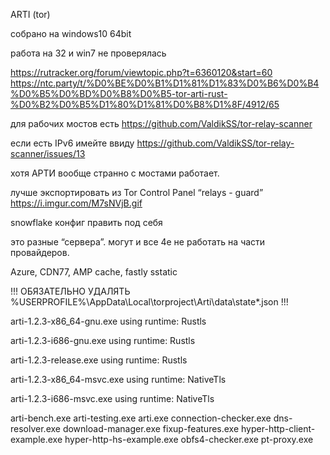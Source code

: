 ARTI (tor)

собрано на windows10 64bit

работа на 32 и win7 не проверялась

https://rutracker.org/forum/viewtopic.php?t=6360120&start=60
https://ntc.party/t/%D0%BE%D0%B1%D1%81%D1%83%D0%B6%D0%B4%D0%B5%D0%BD%D0%B8%D0%B5-tor-arti-rust-%D0%B2%D0%B5%D1%80%D1%81%D0%B8%D1%8F/4912/65

для рабочих мостов есть https://github.com/ValdikSS/tor-relay-scanner

если есть IPv6 имейте ввиду https://github.com/ValdikSS/tor-relay-scanner/issues/13

хотя АРТИ вообще странно с мостами работает.

лучше экспортировать из Tor Control Panel “relays - guard” https://i.imgur.com/M7sNVjB.gif

snowflake конфиг править под себя

это разные “сервера”. могут и все 4е не работать на части провайдеров.

Azure, CDN77, AMP cache, fastly sstatic

!!! ОБЯЗАТЕЛЬНО УДАЛЯТЬ %USERPROFILE%\AppData\Local\torproject\Arti\data\state*.json !!!

arti-1.2.3-x86_64-gnu.exe using runtime: Rustls

arti-1.2.3-i686-gnu.exe using runtime: Rustls

arti-1.2.3-release.exe using runtime: Rustls

arti-1.2.3-x86_64-msvc.exe using runtime: NativeTls

arti-1.2.3-i686-msvc.exe using runtime: NativeTls

arti-bench.exe
arti-testing.exe
arti.exe
connection-checker.exe
dns-resolver.exe
download-manager.exe
fixup-features.exe
hyper-http-client-example.exe
hyper-http-hs-example.exe
obfs4-checker.exe
pt-proxy.exe
